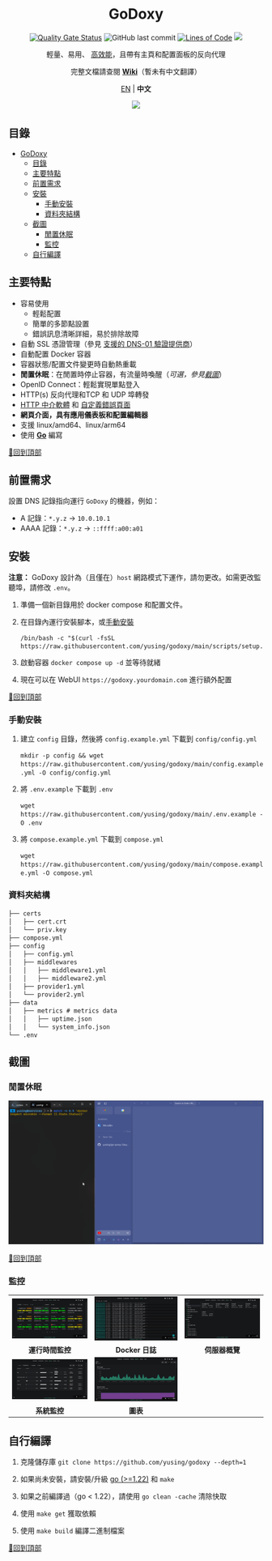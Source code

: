 <div align="center">

# GoDoxy

[![Quality Gate Status](https://sonarcloud.io/api/project_badges/measure?project=yusing_go-proxy&metric=alert_status)](https://sonarcloud.io/summary/new_code?id=yusing_go-proxy)
![GitHub last commit](https://img.shields.io/github/last-commit/yusing/godoxy)
[![Lines of Code](https://sonarcloud.io/api/project_badges/measure?project=yusing_go-proxy&metric=ncloc)](https://sonarcloud.io/summary/new_code?id=yusing_go-proxy)
[![](https://dcbadge.limes.pink/api/server/umReR62nRd?style=flat)](https://discord.gg/umReR62nRd)

輕量、易用、 [高效能](https://github.com/yusing/godoxy/wiki/Benchmarks)，且帶有主頁和配置面板的反向代理

完整文檔請查閱 **[Wiki](https://github.com/yusing/godoxy/wiki)**（暫未有中文翻譯）

<!-- [![Security Rating](https://sonarcloud.io/api/project_badges/measure?project=yusing_go-proxy&metric=security_rating)](https://sonarcloud.io/summary/new_code?id=yusing_go-proxy)
[![Maintainability Rating](https://sonarcloud.io/api/project_badges/measure?project=yusing_go-proxy&metric=sqale_rating)](https://sonarcloud.io/summary/new_code?id=yusing_go-proxy)
[![Vulnerabilities](https://sonarcloud.io/api/project_badges/measure?project=yusing_go-proxy&metric=vulnerabilities)](https://sonarcloud.io/summary/new_code?id=yusing_go-proxy) -->

<a href="README.md">EN</a> | **中文**

<img src="https://github.com/user-attachments/assets/4bb371f4-6e4c-425c-89b2-b9e962bdd46f" style="max-width: 650">

</div>

## 目錄

<!-- TOC -->

- [GoDoxy](#godoxy)
  - [目錄](#目錄)
  - [主要特點](#主要特點)
  - [前置需求](#前置需求)
  - [安裝](#安裝)
    - [手動安裝](#手動安裝)
    - [資料夾結構](#資料夾結構)
  - [截圖](#截圖)
    - [閒置休眠](#閒置休眠)
    - [監控](#監控)
  - [自行編譯](#自行編譯)

## 主要特點

- 容易使用
  - 輕鬆配置
  - 簡單的多節點設置
  - 錯誤訊息清晰詳細，易於排除故障
- 自動 SSL 憑證管理（參見 [支援的 DNS-01 驗證提供商](https://github.com/yusing/godoxy/wiki/Supported-DNS%E2%80%9001-Providers)）
- 自動配置 Docker 容器
- 容器狀態/配置文件變更時自動熱重載
- **閒置休眠**：在閒置時停止容器，有流量時喚醒（_可選，參見[截圖](#閒置休眠)_）
- OpenID Connect：輕鬆實現單點登入
- HTTP(s) 反向代理和TCP 和 UDP 埠轉發
- [HTTP 中介軟體](https://github.com/yusing/godoxy/wiki/Middlewares) 和 [自定義錯誤頁面](https://github.com/yusing/godoxy/wiki/Middlewares#custom-error-pages)
- **網頁介面，具有應用儀表板和配置編輯器**
- 支援 linux/amd64、linux/arm64
- 使用 **[Go](https://go.dev)** 編寫

[🔼回到頂部](#目錄)

## 前置需求

設置 DNS 記錄指向運行 `GoDoxy` 的機器，例如：

- A 記錄：`*.y.z` -> `10.0.10.1`
- AAAA 記錄：`*.y.z` -> `::ffff:a00:a01`

## 安裝

**注意：** GoDoxy 設計為（且僅在）`host` 網路模式下運作，請勿更改。如需更改監聽埠，請修改 `.env`。

1. 準備一個新目錄用於 docker compose 和配置文件。

2. 在目錄內運行安裝腳本，或[手動安裝](#手動安裝)

    ```shell
    /bin/bash -c "$(curl -fsSL https://raw.githubusercontent.com/yusing/godoxy/main/scripts/setup.sh)"
    ```

3. 啟動容器 `docker compose up -d` 並等待就緒

4. 現在可以在 WebUI `https://godoxy.yourdomain.com` 進行額外配置

[🔼回到頂部](#目錄)

### 手動安裝

1. 建立 `config` 目錄，然後將 `config.example.yml` 下載到 `config/config.yml`

   `mkdir -p config && wget https://raw.githubusercontent.com/yusing/godoxy/main/config.example.yml -O config/config.yml`

2. 將 `.env.example` 下載到 `.env`

   `wget https://raw.githubusercontent.com/yusing/godoxy/main/.env.example -O .env`

3. 將 `compose.example.yml` 下載到 `compose.yml`

   `wget https://raw.githubusercontent.com/yusing/godoxy/main/compose.example.yml -O compose.yml`

### 資料夾結構

```shell
├── certs
│   ├── cert.crt
│   └── priv.key
├── compose.yml
├── config
│   ├── config.yml
│   ├── middlewares
│   │   ├── middleware1.yml
│   │   ├── middleware2.yml
│   ├── provider1.yml
│   └── provider2.yml
├── data
│   ├── metrics # metrics data
│   │   ├── uptime.json
│   │   └── system_info.json
└── .env
```

## 截圖

### 閒置休眠

![閒置休眠](screenshots/idlesleeper.webp)

[🔼回到頂部](#目錄)

### 監控

<div align="center">
  <table>
    <tr>
      <td align="center"><img src="screenshots/uptime.png" alt="Uptime Monitor" width="250"/></td>
      <td align="center"><img src="screenshots/docker-logs.jpg" alt="Docker Logs" width="250"/></td>
      <td align="center"><img src="screenshots/docker.jpg" alt="Server Overview" width="250"/></td>
    </tr>
    <tr>
      <td align="center"><b>運行時間監控</b></td>
      <td align="center"><b>Docker 日誌</b></td>
      <td align="center"><b>伺服器概覽</b></td>
    </tr>
        <tr>
      <td align="center"><img src="screenshots/system-monitor.jpg" alt="System Monitor" width="250"/></td>
      <td align="center"><img src="screenshots/system-info-graphs.jpg" alt="Graphs" width="250"/></td>
    </tr>
    <tr>
      <td align="center"><b>系統監控</b></td>
      <td align="center"><b>圖表</b></td>
    </tr>
  </table>
</div>

## 自行編譯

1. 克隆儲存庫 `git clone https://github.com/yusing/godoxy --depth=1`

2. 如果尚未安裝，請安裝/升級 [go (>=1.22)](https://go.dev/doc/install) 和 `make`

3. 如果之前編譯過（go < 1.22），請使用 `go clean -cache` 清除快取

4. 使用 `make get` 獲取依賴

5. 使用 `make build` 編譯二進制檔案

[🔼回到頂部](#目錄)
